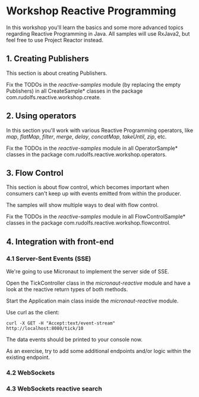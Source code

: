 # Workshop Reactive Programming
In this workshop you'll learn the basics and some more advanced topics regarding Reactive Programming in Java.
All samples will use RxJava2, but feel free to use Project Reactor instead.  

## 1. Creating Publishers
This section is about creating Publishers.

Fix the TODOs in the *reactive-samples* module (by replacing the empty Publishers) in all CreateSample* classes in the package com.rudolfs.reactive.workshop.create.

## 2. Using operators
In this section you'll work with various Reactive Programming operators, like *map*, *flatMap*, 
*filter*, *merge*, *delay*, *concatMap*, *takeUntil*, *zip*, etc.  

Fix the TODOs in the *reactive-samples* module in all OperatorSample* classes in the package com.rudolfs.reactive.workshop.operators.

## 3. Flow Control
This section is about flow control, which becomes important when consumers can't keep up with events emitted from within the producer.

The samples will show multiple ways to deal with flow control. 

Fix the TODOs in the *reactive-samples* module in all FlowControlSample* classes in the package com.rudolfs.reactive.workshop.flowcontrol. 

## 4. Integration with front-end

### 4.1 Server-Sent Events (SSE)
We're going to use Micronaut to implement the server side of SSE.

Open the TickController class in the *micronaut-reactive* module and have a look at the reactive return types of both methods.

Start the Application main class inside the *micronaut-reactive* module.

Use curl as the client: 

```curl -X GET -H "Accept:text/event-stream" http://localhost:8080/tick/10```

The data events should be printed to your console now.

As an exercise, try to add some additional endpoints and/or logic within the existing endpoint. 

### 4.2 WebSockets


### 4.3 WebSockets reactive search

